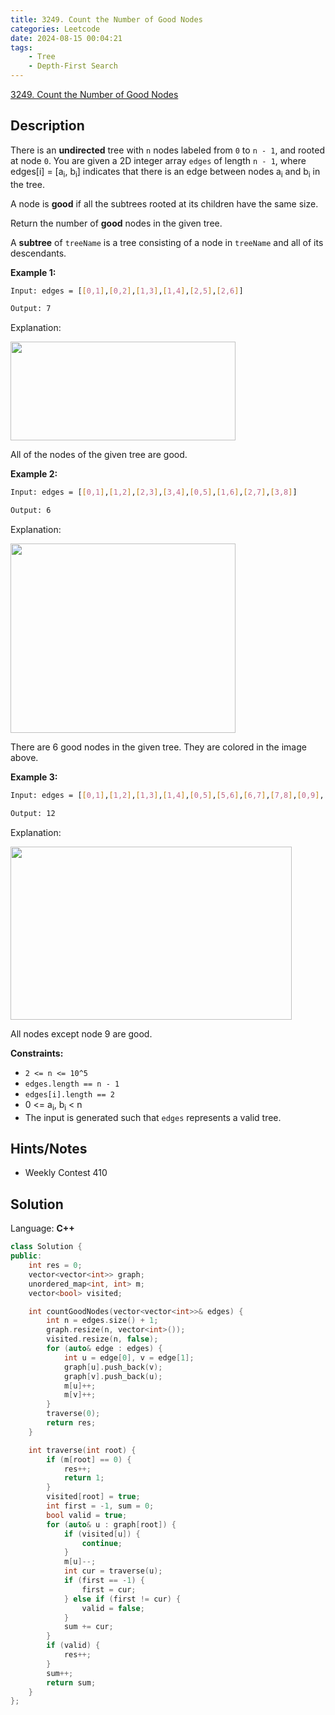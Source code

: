 ```yaml
---
title: 3249. Count the Number of Good Nodes
categories: Leetcode
date: 2024-08-15 00:04:21
tags:
    - Tree
    - Depth-First Search
---
```


[3249. Count the Number of Good Nodes](https://leetcode.com/problems/count-the-number-of-good-nodes/description/)

## Description

There is an **undirected**  tree with `n` nodes labeled from `0` to `n - 1`, and rooted at node `0`. You are given a 2D integer array `edges` of length `n - 1`, where edges[i] = [a<sub>i</sub>, b<sub>i</sub>] indicates that there is an edge between nodes a<sub>i</sub> and b<sub>i</sub> in the tree.

A node is **good**  if all the subtrees rooted at its children have the same size.

Return the number of **good**  nodes in the given tree.

A **subtree**  of `treeName` is a tree consisting of a node in `treeName` and all of its descendants.

**Example 1:**

```bash
Input: edges = [[0,1],[0,2],[1,3],[1,4],[2,5],[2,6]]

Output: 7
```

Explanation:

<img alt="" src="https://assets.leetcode.com/uploads/2024/05/26/tree1.png" style="width: 360px; height: 158px;">

All of the nodes of the given tree are good.

**Example 2:**

```bash
Input: edges = [[0,1],[1,2],[2,3],[3,4],[0,5],[1,6],[2,7],[3,8]]

Output: 6
```

Explanation:

<img alt="" src="https://assets.leetcode.com/uploads/2024/06/03/screenshot-2024-06-03-193552.png" style="width: 360px; height: 303px;">

There are 6 good nodes in the given tree. They are colored in the image above.

**Example 3:**

```bash
Input: edges = [[0,1],[1,2],[1,3],[1,4],[0,5],[5,6],[6,7],[7,8],[0,9],[9,10],[9,12],[10,11]]

Output: 12
```

Explanation:

<img alt="" src="https://assets.leetcode.com/uploads/2024/08/08/rob.jpg" style="width: 450px; height: 277px;">

All nodes except node 9 are good.

**Constraints:**

- `2 <= n <= 10^5`
- `edges.length == n - 1`
- `edges[i].length == 2`
- 0 <= a<sub>i</sub>, b<sub>i</sub> < n
- The input is generated such that `edges` represents a valid tree.

## Hints/Notes

- Weekly Contest 410

## Solution

Language: **C++**

```C++
class Solution {
public:
    int res = 0;
    vector<vector<int>> graph;
    unordered_map<int, int> m;
    vector<bool> visited;

    int countGoodNodes(vector<vector<int>>& edges) {
        int n = edges.size() + 1;
        graph.resize(n, vector<int>());
        visited.resize(n, false);
        for (auto& edge : edges) {
            int u = edge[0], v = edge[1];
            graph[u].push_back(v);
            graph[v].push_back(u);
            m[u]++;
            m[v]++;
        }
        traverse(0);
        return res;
    }

    int traverse(int root) {
        if (m[root] == 0) {
            res++;
            return 1;
        }
        visited[root] = true;
        int first = -1, sum = 0;
        bool valid = true;
        for (auto& u : graph[root]) {
            if (visited[u]) {
                continue;
            }
            m[u]--;
            int cur = traverse(u);
            if (first == -1) {
                first = cur;
            } else if (first != cur) {
                valid = false;
            }
            sum += cur;
        }
        if (valid) {
            res++;
        }
        sum++;
        return sum;
    }
};
```
